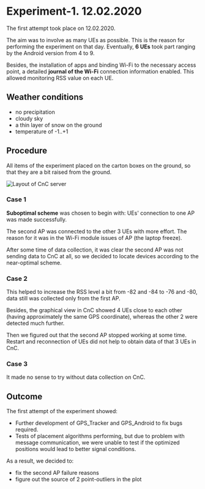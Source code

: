 # Experiment-1. 12.02.2020

The first attempt took place on 12.02.2020.

The aim was to involve as many UEs as possible. This is the reason for performing the experiment on that day. Eventually, **6 UEs** took part ranging by the Android version from 4 to 9.

Besides, the installation of apps and binding Wi-Fi to the necessary access point, a detailed **journal of the Wi-Fi** connection information enabled. This allowed monitoring RSS value on each UE.

## Weather conditions

- no precipitation
- cloudy sky
- a thin layer of snow on the ground
- temperature of -1..+1

## Procedure

All items of the experiment placed on the carton boxes on the ground, so that
they are a bit raised from the ground.

![Layout of CnC server](images/experiment_1_cnc.jpg)

### Case 1

**Suboptimal scheme** was chosen to begin with: UEs' connection to one AP was made successfully.

The second AP was connected to the other 3 UEs with more effort. The reason for it was in the Wi-Fi module issues of AP (the laptop freeze).

After some time of data collection, it was clear the second AP was not sending data to CnC at all, so we decided to locate devices according to the near-optimal scheme.

### Case 2

This helped to increase the RSS level a bit from -82 and -84 to -76 and -80, data still was collected only from the first AP.

Besides, the graphical view in CnC showed 4 UEs close to each other (having approximately the same GPS coordinate), whereas the other 2 were detected much further.

Then we figured out that the second AP stopped working at some time. Restart and reconnection of UEs did not help to obtain data of that 3 UEs in CnC.

### Case 3

It made no sense to try without data collection on CnC.

## Outcome

The first attempt of the experiment showed:

- Further development of GPS_Tracker and GPS_Android to fix bugs required.
- Tests of placement algorithms performing, but due to problem with message communication, we were unable to test if the optimized positions would lead to better signal conditions.

As a result, we decided to:

- fix the second AP failure reasons
- figure out the source of 2 point-outliers in the plot
